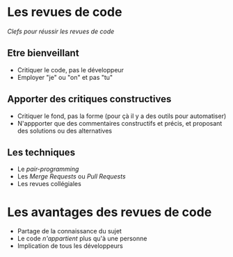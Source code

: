 # Les revues de code

_Clefs pour réussir les revues de code_

## Etre bienveillant

* Critiquer le code, pas le développeur
* Employer "je" ou "on" et pas "tu"

## Apporter des critiques constructives

* Critiquer le fond, pas la forme (pour çà il y a des outils pour automatiser)
* N'appporter que des commentaires constructifs et précis, et proposant des solutions ou des alternatives

## Les techniques

* Le _pair-programming_
* Les _Merge Requests_ ou _Pull Requests_
* Les revues collégiales

# Les avantages des revues de code

* Partage de la connaissance du sujet
* Le code _n'appartient_ plus qu'à une personne
* Implication de tous les développeurs
